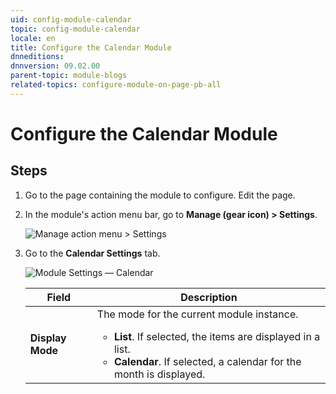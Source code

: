 ```yaml
---
uid: config-module-calendar
topic: config-module-calendar
locale: en
title: Configure the Calendar Module
dnneditions: 
dnnversion: 09.02.00
parent-topic: module-blogs
related-topics: configure-module-on-page-pb-all
---
```


# Configure the Calendar Module

## Steps

1.  Go to the page containing the module to configure. Edit the page.
2.  In the module's action menu bar, go to **Manage (gear icon) \> Settings**.
    
      
    
    ![Manage action menu > Settings](/images/scr-actionmenu-manage-settings.png)
    
      
    
3.  Go to the **Calendar Settings** tab.
    
      
    
    ![Module Settings — Calendar](/images/scr-modulesettings-Calendar.png)
    
      
    
    |**Field**|**Description**|
    |---|---|
    |**Display Mode**|The mode for the current module instance.<ul><li>**List**. If selected, the items are displayed in a list.</li><li>**Calendar**. If selected, a calendar for the month is displayed.</li></ul>|